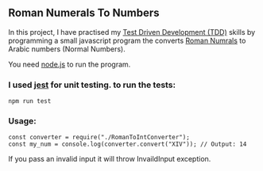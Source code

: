 ## Roman Numerals To Numbers

In this project, I have practised my [Test Driven Development (TDD)](https://en.wikipedia.org/wiki/Test-driven_development) skills by programming a small javascript program the converts [Roman Numrals](https://en.wikipedia.org/wiki/Roman_numerals) to Arabic numbers (Normal Numbers).

You need [node.js](https://nodejs.org/en/) to run the program.

### I used [jest](https://jestjs.io/) for unit testing. to run the tests:

    npm run test

### Usage:

    const converter = require("./RomanToIntConverter");
    const my_num = console.log(converter.convert("XIV")); // Output: 14

If you pass an invalid input it will throw InvaildInput exception.
